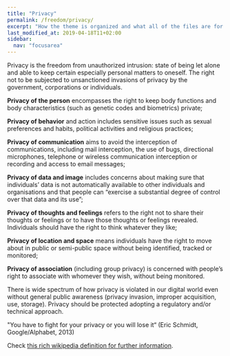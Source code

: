 ```yaml
---
title: "Privacy"
permalink: /freedom/privacy/
excerpt: "How the theme is organized and what all of the files are for."
last_modified_at: 2019-04-18T11+02:00
sidebar:
  nav: "focusarea"
---
```


Privacy is the freedom from unauthorized intrusion: state of being let alone and able to keep certain especially personal matters to oneself. The right not to be subjected to unsanctioned invasions of privacy by the government, corporations or individuals.

**Privacy of the person** encompasses the right to keep body functions and body characteristics (such as genetic codes and biometrics) private;

**Privacy of behavior** and action includes sensitive issues such as sexual preferences and habits, political activities and religious practices;

**Privacy of communication** aims to avoid the interception of communications, including mail interception, the use of bugs, directional microphones, telephone or wireless communication interception or recording and access to email messages;

**Privacy of data and image** includes concerns about making sure that individuals’ data is not automatically available to other individuals and organisations and that people can “exercise a substantial degree of control over that data and its use”;

**Privacy of thoughts and feelings** refers to the right not to share their thoughts or feelings or to have those thoughts or feelings revealed. Individuals should have the right to think whatever they like;

**Privacy of location and space** means individuals have the right to move about in public or semi-public space without being identified, tracked or monitored;

**Privacy of association** (including group privacy) is concerned with people’s right to associate with whomever they wish, without being monitored.

There is wide spectrum of how privacy is violated in our digital world even without general public awareness (privacy invasion, improper acquisition, use, storage). Privacy should be protected adopting a regulatory and/or technical approach.


"You have to fight for your privacy or you will lose it“ (Eric Schmidt, Google/Alphabet, 2013)

Check [this rich wikipedia definition for further information](https://en.wikipedia.org/wiki/Privacy).
